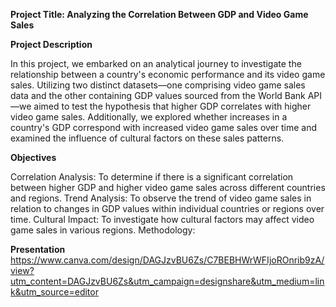 **Project Title: 
Analyzing the Correlation Between GDP and Video Game Sales**

**Project Description**

In this project, we embarked on an analytical journey to investigate the relationship between a country's economic performance and its video game sales. Utilizing two distinct datasets—one comprising video game sales data and the other containing GDP values sourced from the World Bank API—we aimed to test the hypothesis that higher GDP correlates with higher video game sales. Additionally, we explored whether increases in a country's GDP correspond with increased video game sales over time and examined the influence of cultural factors on these sales patterns.

**Objectives**

Correlation Analysis: To determine if there is a significant correlation between higher GDP and higher video game sales across different countries and regions.
Trend Analysis: To observe the trend of video game sales in relation to changes in GDP values within individual countries or regions over time.
Cultural Impact: To investigate how cultural factors may affect video game sales in various regions.
Methodology:


**Presentation**
https://www.canva.com/design/DAGJzvBU6Zs/C7BEBHWrWFIjoROnrib9zA/view?utm_content=DAGJzvBU6Zs&utm_campaign=designshare&utm_medium=link&utm_source=editor
